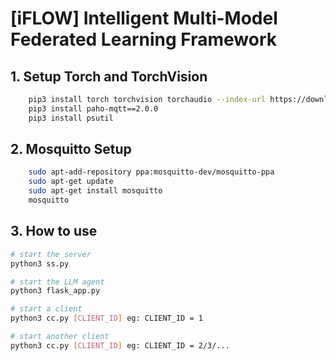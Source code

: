 # [iFLOW] Intelligent Multi-Model Federated Learning Framework
## 1. Setup Torch and TorchVision
```bash
    pip3 install torch torchvision torchaudio --index-url https://download.pytorch.org/whl/cpu
    pip3 install paho-mqtt==2.0.0
    pip3 install psutil
```

## 2. Mosquitto Setup
```bash
    sudo apt-add-repository ppa:mosquitto-dev/mosquitto-ppa
    sudo apt-get update
    sudo apt-get install mosquitto
    mosquitto
```
## 3. How to use
```bash
# start the server
python3 ss.py

# start the LLM agent
python3 flask_app.py

# start a client
python3 cc.py [CLIENT_ID] eg: CLIENT_ID = 1

# start another client
python3 cc.py [CLIENT_ID] eg: CLIENT_ID = 2/3/...
```
